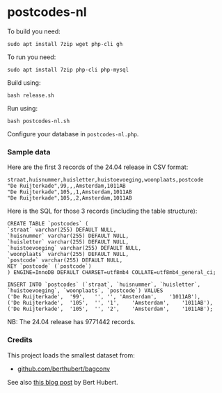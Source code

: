 # postcodes-nl

To build you need:

    sudo apt install 7zip wget php-cli gh

To run you need:

    sudo apt install 7zip php-cli php-mysql

Build using:

    bash release.sh

Run using:

    bash postcodes-nl.sh

Configure your database in `postcodes-nl.php`.

### Sample data

Here are the first 3 records of the 24.04 release in CSV format:

    straat,huisnummer,huisletter,huistoevoeging,woonplaats,postcode
    "De Ruijterkade",99,,,Amsterdam,1011AB
    "De Ruijterkade",105,,1,Amsterdam,1011AB
    "De Ruijterkade",105,,2,Amsterdam,1011AB

Here is the SQL for those 3 records (including the table structure):

    CREATE TABLE `postcodes` (
    `straat` varchar(255) DEFAULT NULL,
    `huisnummer` varchar(255) DEFAULT NULL,
    `huisletter` varchar(255) DEFAULT NULL,
    `huistoevoeging` varchar(255) DEFAULT NULL,
    `woonplaats` varchar(255) DEFAULT NULL,
    `postcode` varchar(255) DEFAULT NULL,
    KEY `postcode` (`postcode`)
    ) ENGINE=InnoDB DEFAULT CHARSET=utf8mb4 COLLATE=utf8mb4_general_ci;
    
    INSERT INTO `postcodes` (`straat`, `huisnummer`, `huisletter`, `huistoevoeging`, `woonplaats`, `postcode`) VALUES
    ('De Ruijterkade',	'99',	'',	'',	'Amsterdam',	'1011AB'),
    ('De Ruijterkade',	'105',	'',	'1',	'Amsterdam',	'1011AB'),
    ('De Ruijterkade',	'105',	'',	'2',	'Amsterdam',	'1011AB');

NB: The 24.04 release has 9771442 records.

### Credits

This project loads the smallest dataset from:

- [github.com/berthubert/bagconv](https://github.com/berthubert/bagconv)

See also [this blog post](https://berthub.eu/articles/posts/dutch-postcode-and-building-database/) by Bert Hubert.
